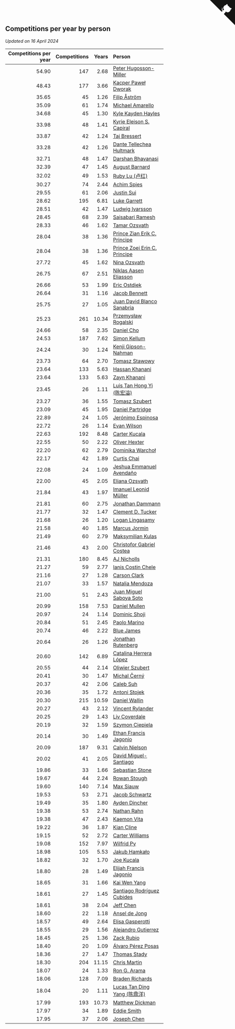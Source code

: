 ## Competitions per year by person

*Updated on 16 April 2024*

| Competitions per year | Competitions | Years | Person |
| ---: | ---: | ---: | :--- |
| 54.90 | 147 | 2.68 | [Peter Hugosson-Miller](https://www.worldcubeassociation.org/persons/2021HUGO01) |
| 48.43 | 177 | 3.66 | [Kacper Paweł Dworak](https://www.worldcubeassociation.org/persons/2020DWOR01) |
| 35.65 | 45 | 1.26 | [Filip Åström](https://www.worldcubeassociation.org/persons/2023ASTR01) |
| 35.09 | 61 | 1.74 | [Michael Amarello](https://www.worldcubeassociation.org/persons/2022AMAR09) |
| 34.68 | 45 | 1.30 | [Kyle Kayden Hayles](https://www.worldcubeassociation.org/persons/2022HAYL02) |
| 33.98 | 48 | 1.41 | [Kyrie Eleison S. Capiral](https://www.worldcubeassociation.org/persons/2022CAPI02) |
| 33.87 | 42 | 1.24 | [Taj Bressert](https://www.worldcubeassociation.org/persons/2023BRES01) |
| 33.28 | 42 | 1.26 | [Dante Tellechea Hultmark](https://www.worldcubeassociation.org/persons/2023HULT01) |
| 32.71 | 48 | 1.47 | [Darshan Bhavanasi](https://www.worldcubeassociation.org/persons/2022BHAV01) |
| 32.39 | 47 | 1.45 | [August Barnard](https://www.worldcubeassociation.org/persons/2022BARN21) |
| 32.02 | 49 | 1.53 | [Ruby Lu (卢红)](https://www.worldcubeassociation.org/persons/2022LURU01) |
| 30.27 | 74 | 2.44 | [Achim Spies](https://www.worldcubeassociation.org/persons/2021SPIE01) |
| 29.55 | 61 | 2.06 | [Justin Sui](https://www.worldcubeassociation.org/persons/2022SUIJ01) |
| 28.62 | 195 | 6.81 | [Luke Garrett](https://www.worldcubeassociation.org/persons/2017GARR05) |
| 28.51 | 42 | 1.47 | [Ludwig Ivarsson](https://www.worldcubeassociation.org/persons/2022IVAR01) |
| 28.45 | 68 | 2.39 | [Saisabari Ramesh](https://www.worldcubeassociation.org/persons/2021RAME01) |
| 28.33 | 46 | 1.62 | [Tamar Ozsvath](https://www.worldcubeassociation.org/persons/2022OZSV04) |
| 28.04 | 38 | 1.36 | [Prince Zian Erik C. Principe](https://www.worldcubeassociation.org/persons/2022PRIN08) |
| 28.04 | 38 | 1.36 | [Prince Zoei Erin C. Principe](https://www.worldcubeassociation.org/persons/2022PRIN09) |
| 27.72 | 45 | 1.62 | [Nina Ozsvath](https://www.worldcubeassociation.org/persons/2022OZSV03) |
| 26.75 | 67 | 2.51 | [Niklas Aasen Eliasson](https://www.worldcubeassociation.org/persons/2021ELIA01) |
| 26.66 | 53 | 1.99 | [Eric Ostdiek](https://www.worldcubeassociation.org/persons/2022OSTD01) |
| 26.64 | 31 | 1.16 | [Jacob Bennett](https://www.worldcubeassociation.org/persons/2023BENN04) |
| 25.75 | 27 | 1.05 | [Juan David Blanco Sanabria](https://www.worldcubeassociation.org/persons/2023SANA04) |
| 25.23 | 261 | 10.34 | [Przemysław Rogalski](https://www.worldcubeassociation.org/persons/2013ROGA02) |
| 24.66 | 58 | 2.35 | [Daniel Cho](https://www.worldcubeassociation.org/persons/2021CHOD01) |
| 24.53 | 187 | 7.62 | [Simon Kellum](https://www.worldcubeassociation.org/persons/2016KELL12) |
| 24.24 | 30 | 1.24 | [Kenji Gipson-Nahman](https://www.worldcubeassociation.org/persons/2023GIPS01) |
| 23.73 | 64 | 2.70 | [Tomasz Stawowy](https://www.worldcubeassociation.org/persons/2021STAW01) |
| 23.64 | 133 | 5.63 | [Hassan Khanani](https://www.worldcubeassociation.org/persons/2018KHAN26) |
| 23.64 | 133 | 5.63 | [Zayn Khanani](https://www.worldcubeassociation.org/persons/2018KHAN28) |
| 23.45 | 26 | 1.11 | [Luis Tan Hong Yi (陈宏溢)](https://www.worldcubeassociation.org/persons/2023YILU01) |
| 23.27 | 36 | 1.55 | [Tomasz Szubert](https://www.worldcubeassociation.org/persons/2022SZUB02) |
| 23.09 | 45 | 1.95 | [Daniel Partridge](https://www.worldcubeassociation.org/persons/2022PART02) |
| 22.89 | 24 | 1.05 | [Jerónimo Espinosa](https://www.worldcubeassociation.org/persons/2023ESPI07) |
| 22.72 | 26 | 1.14 | [Evan Wilson](https://www.worldcubeassociation.org/persons/2023WILS11) |
| 22.63 | 192 | 8.48 | [Carter Kucala](https://www.worldcubeassociation.org/persons/2015KUCA01) |
| 22.55 | 50 | 2.22 | [Oliver Hexter](https://www.worldcubeassociation.org/persons/2022HEXT01) |
| 22.20 | 62 | 2.79 | [Dominika Warchoł](https://www.worldcubeassociation.org/persons/2021WARC01) |
| 22.17 | 42 | 1.89 | [Curtis Chai](https://www.worldcubeassociation.org/persons/2022CHAI02) |
| 22.08 | 24 | 1.09 | [Jeshua Emmanuel Avendaño](https://www.worldcubeassociation.org/persons/2023AVEN01) |
| 22.00 | 45 | 2.05 | [Eliana Ozsvath](https://www.worldcubeassociation.org/persons/2022OZSV01) |
| 21.84 | 43 | 1.97 | [Imanuel Leonid Müller](https://www.worldcubeassociation.org/persons/2022MULL02) |
| 21.81 | 60 | 2.75 | [Jonathan Dammann](https://www.worldcubeassociation.org/persons/2021DAMM01) |
| 21.77 | 32 | 1.47 | [Clement D. Tucker](https://www.worldcubeassociation.org/persons/2022TUCK09) |
| 21.68 | 26 | 1.20 | [Logan Lingasamy](https://www.worldcubeassociation.org/persons/2023LING02) |
| 21.58 | 40 | 1.85 | [Marcus Jormin](https://www.worldcubeassociation.org/persons/2022JORM01) |
| 21.49 | 60 | 2.79 | [Maksymilian Kulas](https://www.worldcubeassociation.org/persons/2021KULA02) |
| 21.46 | 43 | 2.00 | [Christofor Gabriel Costea](https://www.worldcubeassociation.org/persons/2022COST03) |
| 21.31 | 180 | 8.45 | [AJ Nicholls](https://www.worldcubeassociation.org/persons/2015NICH04) |
| 21.27 | 59 | 2.77 | [Ianis Costin Chele](https://www.worldcubeassociation.org/persons/2021CHEL01) |
| 21.16 | 27 | 1.28 | [Carson Clark](https://www.worldcubeassociation.org/persons/2023CLAR02) |
| 21.07 | 33 | 1.57 | [Natalia Mendoza](https://www.worldcubeassociation.org/persons/2022MEND24) |
| 21.00 | 51 | 2.43 | [Juan Miguel Saboya Soto](https://www.worldcubeassociation.org/persons/2021SOTO01) |
| 20.99 | 158 | 7.53 | [Daniel Mullen](https://www.worldcubeassociation.org/persons/2016MULL04) |
| 20.97 | 24 | 1.14 | [Dominic Shoji](https://www.worldcubeassociation.org/persons/2023SHOJ01) |
| 20.84 | 51 | 2.45 | [Paolo Marino](https://www.worldcubeassociation.org/persons/2021MARI04) |
| 20.74 | 46 | 2.22 | [Blue James](https://www.worldcubeassociation.org/persons/2022JAME01) |
| 20.64 | 26 | 1.26 | [Jonathan Rutenberg](https://www.worldcubeassociation.org/persons/2023RUTE01) |
| 20.60 | 142 | 6.89 | [Catalina Herrera López](https://www.worldcubeassociation.org/persons/2017LOPE31) |
| 20.55 | 44 | 2.14 | [Oliwier Szubert](https://www.worldcubeassociation.org/persons/2022SZUB01) |
| 20.41 | 30 | 1.47 | [Michal Černý](https://www.worldcubeassociation.org/persons/2022CERN03) |
| 20.37 | 42 | 2.06 | [Caleb Suh](https://www.worldcubeassociation.org/persons/2022SUHC01) |
| 20.36 | 35 | 1.72 | [Antoni Stojek](https://www.worldcubeassociation.org/persons/2022STOJ03) |
| 20.30 | 215 | 10.59 | [Daniel Wallin](https://www.worldcubeassociation.org/persons/2013WALL03) |
| 20.27 | 43 | 2.12 | [Vincent Rylander](https://www.worldcubeassociation.org/persons/2022RYLA01) |
| 20.25 | 29 | 1.43 | [Liv Coverdale](https://www.worldcubeassociation.org/persons/2022COVE02) |
| 20.19 | 32 | 1.59 | [Szymon Ciepiela](https://www.worldcubeassociation.org/persons/2022CIEP01) |
| 20.14 | 30 | 1.49 | [Ethan Francis Jagonio](https://www.worldcubeassociation.org/persons/2022JAGO03) |
| 20.09 | 187 | 9.31 | [Calvin Nielson](https://www.worldcubeassociation.org/persons/2014NIEL03) |
| 20.02 | 41 | 2.05 | [David Miguel-Santiago](https://www.worldcubeassociation.org/persons/2022MIGU02) |
| 19.86 | 33 | 1.66 | [Sebastian Stone](https://www.worldcubeassociation.org/persons/2022STON09) |
| 19.67 | 44 | 2.24 | [Rowan Stough](https://www.worldcubeassociation.org/persons/2022STOU01) |
| 19.60 | 140 | 7.14 | [Max Siauw](https://www.worldcubeassociation.org/persons/2017SIAU02) |
| 19.53 | 53 | 2.71 | [Jacob Schwartz](https://www.worldcubeassociation.org/persons/2021SCHW01) |
| 19.49 | 35 | 1.80 | [Ayden Dincher](https://www.worldcubeassociation.org/persons/2022DINC01) |
| 19.38 | 53 | 2.74 | [Nathan Rahn](https://www.worldcubeassociation.org/persons/2021RAHN01) |
| 19.38 | 47 | 2.43 | [Kaemon Vita](https://www.worldcubeassociation.org/persons/2021VITA01) |
| 19.22 | 36 | 1.87 | [Kian Cline](https://www.worldcubeassociation.org/persons/2022CLIN01) |
| 19.15 | 52 | 2.72 | [Carter Williams](https://www.worldcubeassociation.org/persons/2021WILL06) |
| 19.08 | 152 | 7.97 | [Wilfrid Py](https://www.worldcubeassociation.org/persons/2016PYWI01) |
| 18.98 | 105 | 5.53 | [Jakub Hamkało](https://www.worldcubeassociation.org/persons/2018HAMK01) |
| 18.82 | 32 | 1.70 | [Joe Kucala](https://www.worldcubeassociation.org/persons/2022KUCA01) |
| 18.80 | 28 | 1.49 | [Elijah Francis Jagonio](https://www.worldcubeassociation.org/persons/2022JAGO02) |
| 18.65 | 31 | 1.66 | [Kai Wen Yang](https://www.worldcubeassociation.org/persons/2022YANG19) |
| 18.61 | 27 | 1.45 | [Santiago Rodríguez Cubides](https://www.worldcubeassociation.org/persons/2022CUBI01) |
| 18.61 | 38 | 2.04 | [Jeff Chen](https://www.worldcubeassociation.org/persons/2022CHEN19) |
| 18.60 | 22 | 1.18 | [Ansel de Jong](https://www.worldcubeassociation.org/persons/2023JONG01) |
| 18.57 | 49 | 2.64 | [Elisa Gasperotti](https://www.worldcubeassociation.org/persons/2021GASP01) |
| 18.55 | 29 | 1.56 | [Alejandro Gutierrez](https://www.worldcubeassociation.org/persons/2022GUTI09) |
| 18.45 | 25 | 1.36 | [Zack Rubio](https://www.worldcubeassociation.org/persons/2022RUBI10) |
| 18.40 | 20 | 1.09 | [Álvaro Pérez Posas](https://www.worldcubeassociation.org/persons/2023POSA01) |
| 18.36 | 27 | 1.47 | [Thomas Stady](https://www.worldcubeassociation.org/persons/2022STAD01) |
| 18.30 | 204 | 11.15 | [Chris Martin](https://www.worldcubeassociation.org/persons/2013MART03) |
| 18.07 | 24 | 1.33 | [Ron G. Arama](https://www.worldcubeassociation.org/persons/2022ARAM01) |
| 18.06 | 128 | 7.09 | [Braden Richards](https://www.worldcubeassociation.org/persons/2017RICH02) |
| 18.04 | 20 | 1.11 | [Lucas Tan Ding Yang (陈鼎洋)](https://www.worldcubeassociation.org/persons/2023YANG10) |
| 17.99 | 193 | 10.73 | [Matthew Dickman](https://www.worldcubeassociation.org/persons/2013DICK01) |
| 17.97 | 34 | 1.89 | [Eddie Smith](https://www.worldcubeassociation.org/persons/2022SMIT20) |
| 17.95 | 37 | 2.06 | [Joseph Chen](https://www.worldcubeassociation.org/persons/2022CHEN16) |


<a href="https://github.com/jonatanklosko/wca_statistics" class="github-corner" aria-label="View source on Github"><svg width="80" height="80" viewBox="0 0 250 250" style="fill:#151513; color:#fff; position: absolute; top: 0; border: 0; right: 0;" aria-hidden="true"><path d="M0,0 L115,115 L130,115 L142,142 L250,250 L250,0 Z"></path><path d="M128.3,109.0 C113.8,99.7 119.0,89.6 119.0,89.6 C122.0,82.7 120.5,78.6 120.5,78.6 C119.2,72.0 123.4,76.3 123.4,76.3 C127.3,80.9 125.5,87.3 125.5,87.3 C122.9,97.6 130.6,101.9 134.4,103.2" fill="currentColor" style="transform-origin: 130px 106px;" class="octo-arm"></path><path d="M115.0,115.0 C114.9,115.1 118.7,116.5 119.8,115.4 L133.7,101.6 C136.9,99.2 139.9,98.4 142.2,98.6 C133.8,88.0 127.5,74.4 143.8,58.0 C148.5,53.4 154.0,51.2 159.7,51.0 C160.3,49.4 163.2,43.6 171.4,40.1 C171.4,40.1 176.1,42.5 178.8,56.2 C183.1,58.6 187.2,61.8 190.9,65.4 C194.5,69.0 197.7,73.2 200.1,77.6 C213.8,80.2 216.3,84.9 216.3,84.9 C212.7,93.1 206.9,96.0 205.4,96.6 C205.1,102.4 203.0,107.8 198.3,112.5 C181.9,128.9 168.3,122.5 157.7,114.1 C157.9,116.9 156.7,120.9 152.7,124.9 L141.0,136.5 C139.8,137.7 141.6,141.9 141.8,141.8 Z" fill="currentColor" class="octo-body"></path></svg></a><style>.github-corner:hover .octo-arm{animation:octocat-wave 560ms ease-in-out}@keyframes octocat-wave{0%,100%{transform:rotate(0)}20%,60%{transform:rotate(-25deg)}40%,80%{transform:rotate(10deg)}}@media (max-width:500px){.github-corner:hover .octo-arm{animation:none}.github-corner .octo-arm{animation:octocat-wave 560ms ease-in-out}}</style>
